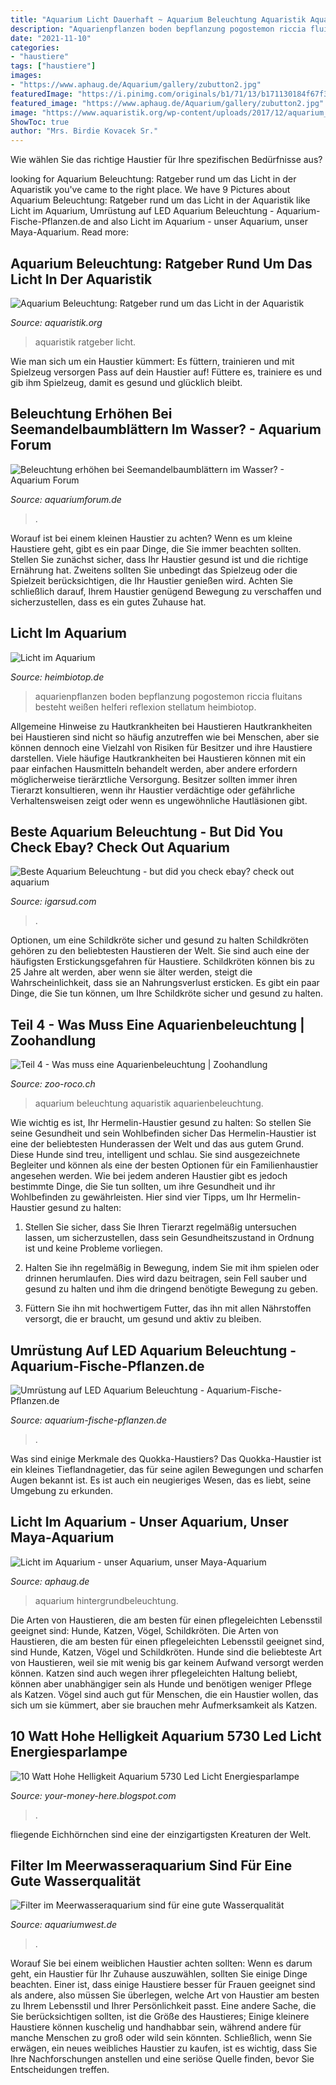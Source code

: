 ```yaml
---
title: "Aquarium Licht Dauerhaft ~ Aquarium Beleuchtung Aquaristik Aquarienbeleuchtung"
description: "Aquarienpflanzen boden bepflanzung pogostemon riccia fluitans besteht weißen helferi reflexion stellatum heimbiotop"
date: "2021-11-10"
categories:
- "haustiere"
tags: ["haustiere"]
images:
- "https://www.aphaug.de/Aquarium/gallery/zubutton2.jpg"
featuredImage: "https://i.pinimg.com/originals/b1/71/13/b171130184f67f3b6cbf165ff34b5088.jpg"
featured_image: "https://www.aphaug.de/Aquarium/gallery/zubutton2.jpg"
image: "https://www.aquaristik.org/wp-content/uploads/2017/12/aquarium_1513678478.jpg"
ShowToc: true
author: "Mrs. Birdie Kovacek Sr."
---
```




		
		
		
	
Wie wählen Sie das richtige Haustier für Ihre spezifischen Bedürfnisse aus?

	

		
looking for Aquarium Beleuchtung: Ratgeber rund um das Licht in der Aquaristik you've came to the right place. We have 9 Pictures about Aquarium Beleuchtung: Ratgeber rund um das Licht in der Aquaristik like Licht im Aquarium, Umrüstung auf LED Aquarium Beleuchtung - Aquarium-Fische-Pflanzen.de and also Licht im Aquarium - unser Aquarium, unser Maya-Aquarium. Read more:
		
    
## Aquarium Beleuchtung: Ratgeber Rund Um Das Licht In Der Aquaristik

<img loading=lazy src="https://www.aquaristik.org/wp-content/uploads/2017/12/aquarium_1513678478.jpg" onerror="this.onerror=null;this.src='https://tse4.mm.bing.net/th?id=OIP.JET2cr5_hUf3KmJDmER73wHaE8&amp;pid=15.1';" alt="Aquarium Beleuchtung: Ratgeber rund um das Licht in der Aquaristik">

_Source: aquaristik.org_

>aquaristik ratgeber licht. 

	

Wie man sich um ein Haustier kümmert: Es füttern, trainieren und mit Spielzeug versorgen
Pass auf dein Haustier auf! Füttere es, trainiere es und gib ihm Spielzeug, damit es gesund und glücklich bleibt.

    
## Beleuchtung Erhöhen Bei Seemandelbaumblättern Im Wasser? - Aquarium Forum

<img loading=lazy src="https://image-proxy.forumhome.com/16606a30195b45c0109972e07c485dab931b72b5?url=http:%2F%2Fup.picr.de%2F6668305slh.jpg" onerror="this.onerror=null;this.src='https://tse3.mm.bing.net/th?id=OIP.imygtK8KoqShYNUe0-_sHQHaFj&amp;pid=15.1';" alt="Beleuchtung erhöhen bei Seemandelbaumblättern im Wasser? - Aquarium Forum">

_Source: aquariumforum.de_

>. 

	

Worauf ist bei einem kleinen Haustier zu achten?
Wenn es um kleine Haustiere geht, gibt es ein paar Dinge, die Sie immer beachten sollten. Stellen Sie zunächst sicher, dass Ihr Haustier gesund ist und die richtige Ernährung hat. Zweitens sollten Sie unbedingt das Spielzeug oder die Spielzeit berücksichtigen, die Ihr Haustier genießen wird. Achten Sie schließlich darauf, Ihrem Haustier genügend Bewegung zu verschaffen und sicherzustellen, dass es ein gutes Zuhause hat.

    
## Licht Im Aquarium

<img loading=lazy src="https://www.heimbiotop.de/Starklichtbecken.jpg" onerror="this.onerror=null;this.src='https://tse1.mm.bing.net/th?id=OIP.70ojd7i5equSUcDPMIvb4wHaCt&amp;pid=15.1';" alt="Licht im Aquarium">

_Source: heimbiotop.de_

>aquarienpflanzen boden bepflanzung pogostemon riccia fluitans besteht weißen helferi reflexion stellatum heimbiotop. 

	

Allgemeine Hinweise zu Hautkrankheiten bei Haustieren
Hautkrankheiten bei Haustieren sind nicht so häufig anzutreffen wie bei Menschen, aber sie können dennoch eine Vielzahl von Risiken für Besitzer und ihre Haustiere darstellen. Viele häufige Hautkrankheiten bei Haustieren können mit ein paar einfachen Hausmitteln behandelt werden, aber andere erfordern möglicherweise tierärztliche Versorgung. Besitzer sollten immer ihren Tierarzt konsultieren, wenn ihr Haustier verdächtige oder gefährliche Verhaltensweisen zeigt oder wenn es ungewöhnliche Hautläsionen gibt.

    
## Beste Aquarium Beleuchtung - But Did You Check Ebay? Check Out Aquarium

<img loading=lazy src="https://igarsud.com/fsr/okpbpxtIqugWCD2l6vO23QHaFj.jpg" onerror="this.onerror=null;this.src='https://tse1.mm.bing.net/th?id=OIP.ATLMz2a5KqHMdlK81fG8IgAAAA&amp;pid=15.1';" alt="Beste Aquarium Beleuchtung - but did you check ebay? check out aquarium">

_Source: igarsud.com_

>. 

	

Optionen, um eine Schildkröte sicher und gesund zu halten
Schildkröten gehören zu den beliebtesten Haustieren der Welt. Sie sind auch eine der häufigsten Erstickungsgefahren für Haustiere. Schildkröten können bis zu 25 Jahre alt werden, aber wenn sie älter werden, steigt die Wahrscheinlichkeit, dass sie an Nahrungsverlust ersticken. Es gibt ein paar Dinge, die Sie tun können, um Ihre Schildkröte sicher und gesund zu halten.

    
## Teil 4 - Was Muss Eine Aquarienbeleuchtung | Zoohandlung

<img loading=lazy src="https://www.zoo-roco.ch/news/wp-content/uploads/Aquarium_Lichtbedarf_Titel-1200x400.jpg" onerror="this.onerror=null;this.src='https://tse2.mm.bing.net/th?id=OIP.uTYGbmLsYfvzsK6pV3OUBAHaCe&amp;pid=15.1';" alt="Teil 4 - Was muss eine Aquarienbeleuchtung | Zoohandlung">

_Source: zoo-roco.ch_

>aquarium beleuchtung aquaristik aquarienbeleuchtung. 

	

Wie wichtig es ist, Ihr Hermelin-Haustier gesund zu halten: So stellen Sie seine Gesundheit und sein Wohlbefinden sicher
Das Hermelin-Haustier ist eine der beliebtesten Hunderassen der Welt und das aus gutem Grund. Diese Hunde sind treu, intelligent und schlau. Sie sind ausgezeichnete Begleiter und können als eine der besten Optionen für ein Familienhaustier angesehen werden. Wie bei jedem anderen Haustier gibt es jedoch bestimmte Dinge, die Sie tun sollten, um ihre Gesundheit und ihr Wohlbefinden zu gewährleisten. Hier sind vier Tipps, um Ihr Hermelin-Haustier gesund zu halten:
1. Stellen Sie sicher, dass Sie Ihren Tierarzt regelmäßig untersuchen lassen, um sicherzustellen, dass sein Gesundheitszustand in Ordnung ist und keine Probleme vorliegen.

2. Halten Sie ihn regelmäßig in Bewegung, indem Sie mit ihm spielen oder drinnen herumlaufen. Dies wird dazu beitragen, sein Fell sauber und gesund zu halten und ihm die dringend benötigte Bewegung zu geben.

3. Füttern Sie ihn mit hochwertigem Futter, das ihn mit allen Nährstoffen versorgt, die er braucht, um gesund und aktiv zu bleiben.

    
## Umrüstung Auf LED Aquarium Beleuchtung - Aquarium-Fische-Pflanzen.de

<img loading=lazy src="https://aquarium-fische-pflanzen.de/wp-content/uploads/2018/03/aquarium-led-beleuchtung.jpg" onerror="this.onerror=null;this.src='https://tse3.mm.bing.net/th?id=OIP.FFHMTYDarOs4G7c_ChXtvwHaEk&amp;pid=15.1';" alt="Umrüstung auf LED Aquarium Beleuchtung - Aquarium-Fische-Pflanzen.de">

_Source: aquarium-fische-pflanzen.de_

>. 

	

Was sind einige Merkmale des Quokka-Haustiers?
Das Quokka-Haustier ist ein kleines Tieflandnagetier, das für seine agilen Bewegungen und scharfen Augen bekannt ist. Es ist auch ein neugieriges Wesen, das es liebt, seine Umgebung zu erkunden.

    
## Licht Im Aquarium - Unser Aquarium, Unser Maya-Aquarium

<img loading=lazy src="https://www.aphaug.de/Aquarium/gallery/zubutton2.jpg" onerror="this.onerror=null;this.src='https://tse2.mm.bing.net/th?id=OIP.jdKB3NJn3xz1LIIXHOdbLgAAAA&amp;pid=15.1';" alt="Licht im Aquarium - unser Aquarium, unser Maya-Aquarium">

_Source: aphaug.de_

>aquarium hintergrundbeleuchtung. 

	

Die Arten von Haustieren, die am besten für einen pflegeleichten Lebensstil geeignet sind: Hunde, Katzen, Vögel, Schildkröten.
Die Arten von Haustieren, die am besten für einen pflegeleichten Lebensstil geeignet sind, sind Hunde, Katzen, Vögel und Schildkröten. Hunde sind die beliebteste Art von Haustieren, weil sie mit wenig bis gar keinem Aufwand versorgt werden können. Katzen sind auch wegen ihrer pflegeleichten Haltung beliebt, können aber unabhängiger sein als Hunde und benötigen weniger Pflege als Katzen. Vögel sind auch gut für Menschen, die ein Haustier wollen, das sich um sie kümmert, aber sie brauchen mehr Aufmerksamkeit als Katzen.

    
## 10 Watt Hohe Helligkeit Aquarium 5730 Led Licht Energiesparlampe

<img loading=lazy src="https://i.pinimg.com/originals/b1/71/13/b171130184f67f3b6cbf165ff34b5088.jpg" onerror="this.onerror=null;this.src='https://tse2.mm.bing.net/th?id=OIP.LTj9rXlA2x_uQ5KUOHvgqAHaHa&amp;pid=15.1';" alt="10 Watt Hohe Helligkeit Aquarium 5730 Led Licht Energiesparlampe">

_Source: your-money-here.blogspot.com_

>. 

	

fliegende Eichhörnchen sind eine der einzigartigsten Kreaturen der Welt.

    
## Filter Im Meerwasseraquarium Sind Für Eine Gute Wasserqualität

<img loading=lazy src="https://www.aquariumwest.de/wp-content/uploads/2016/11/Goniopora-spec.-1024x711.jpg" onerror="this.onerror=null;this.src='https://tse1.mm.bing.net/th?id=OIP.DU31CE4HNWW9j0ihE2UslAHaFJ&amp;pid=15.1';" alt="Filter im Meerwasseraquarium sind für eine gute Wasserqualität">

_Source: aquariumwest.de_

>. 

	

Worauf Sie bei einem weiblichen Haustier achten sollten:
Wenn es darum geht, ein Haustier für Ihr Zuhause auszuwählen, sollten Sie einige Dinge beachten. Einer ist, dass einige Haustiere besser für Frauen geeignet sind als andere, also müssen Sie überlegen, welche Art von Haustier am besten zu Ihrem Lebensstil und Ihrer Persönlichkeit passt. Eine andere Sache, die Sie berücksichtigen sollten, ist die Größe des Haustieres; Einige kleinere Haustiere können kuschelig und handhabbar sein, während andere für manche Menschen zu groß oder wild sein könnten. Schließlich, wenn Sie erwägen, ein neues weibliches Haustier zu kaufen, ist es wichtig, dass Sie Ihre Nachforschungen anstellen und eine seriöse Quelle finden, bevor Sie Entscheidungen treffen.

